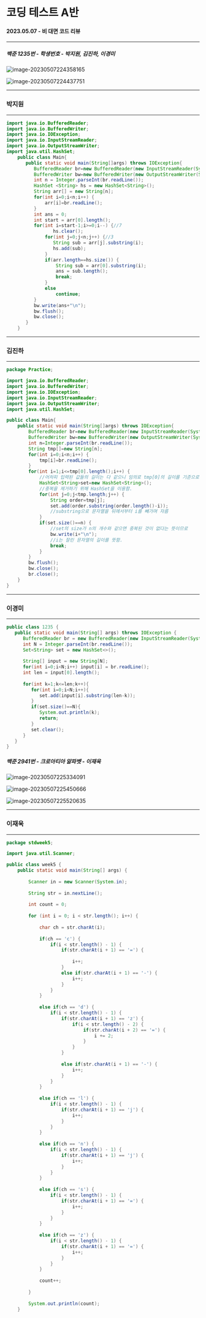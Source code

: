 # 코딩 테스트 A반 





#### 2023.05.07 - 비 대면 코드 리뷰

---



##### 백준 1235번 - 학생번호 - 박지원, 김진하, 이경미



![image-20230507224358165](C:\Users\PC\AppData\Roaming\Typora\typora-user-images\image-20230507224358165.png)

![image-20230507224437751](C:\Users\PC\AppData\Roaming\Typora\typora-user-images\image-20230507224437751.png)



---

### 박지원

---



```java
import java.io.BufferedReader;
import java.io.BufferedWriter;
import java.io.IOException;
import java.io.InputStreamReader;
import java.io.OutputStreamWriter;
import java.util.HashSet;
	public class Main{
	   public static void main(String[]args) throws IOException{
	      BufferedReader br=new BufferedReader(new InputStreamReader(System.in));
	      BufferedWriter bw=new BufferedWriter(new OutputStreamWriter(System.out));
	      int n = Integer.parseInt(br.readLine());
	      HashSet <String> hs = new HashSet<String>();
	      String arr[] = new String[n];
	      for(int i=0;i<n;i++) {
	    	  arr[i]=br.readLine();
	      }
	      int ans = 0;
	      int start = arr[0].length();
	      for(int i=start-1;i>=0;i--) {//7
		    	 hs.clear();
	    	  for(int j=0;j<n;j++) {//3
	    		 String sub = arr[j].substring(i);
	    		 hs.add(sub);
	    	  }
	    	  if(arr.length==hs.size()) {
	    		  String sub = arr[0].substring(i);
	    		  ans = sub.length();
	    		  break;
	    	  }
	    	  else
	    		  continue;
	      }
	      bw.write(ans+"\n");
	      bw.flush();
	      bw.close();
	   }
	}
```



---

### 김진하

---



```java
package Practice;

import java.io.BufferedReader;
import java.io.BufferedWriter;
import java.io.IOException;
import java.io.InputStreamReader;
import java.io.OutputStreamWriter;
import java.util.HashSet;

public class Main{ 
	public static void main(String[]args) throws IOException{
		BufferedReader br=new BufferedReader(new InputStreamReader(System.in));
		BufferedWriter bw=new BufferedWriter(new OutputStreamWriter(System.out));
		int n=Integer.parseInt(br.readLine());
		String tmp[]=new String[n];
		for(int i=0;i<n;i++) {
			tmp[i]=br.readLine();
		}
		for(int i=1;i<=tmp[0].length();i++) { 
			//어차피 입력된 값들의 길이는 다 같으니 임의로 tmp[0]의 길이를 기준으로 정함.
			HashSet<String>set=new HashSet<String>();
			//중복을 제거하기 위해 HashSet을 이용함.
			for(int j=0;j<tmp.length;j++) {
				String order=tmp[j];
				set.add(order.substring(order.length()-i));
				//substring으로 문자열을 뒤에서부터 i를 빼가며 자름
			}
			if(set.size()==n) {
				//set의 size가 n의 개수와 같으면 중복된 것이 없다는 뜻이므로
				bw.write(i+"\n");
				//i는 잘린 문자열의 길이를 뜻함.
				break;
			}
		}
		bw.flush();
		bw.close();
		br.close();
	}
}
```



---

### 이경미

---



```java
public class 1235 {
   public static void main(String[] args) throws IOException {
      BufferedReader br = new BufferedReader(new InputStreamReader(System.in));
      int N = Integer.parseInt(br.readLine()); 
      Set<String> set = new HashSet<>(); 
 
      String[] input = new String[N];
      for(int i=0;i<N;i++) input[i] = br.readLine();
      int len = input[0].length();
 
      for(int k=1;k<=len;k++){
         for(int i=0;i<N;i++){
            set.add(input[i].substring(len-k));
         }
         if(set.size()==N){
            System.out.println(k);
            return;
         }
         set.clear();
      }
   }
}
```





##### 백준  2941번 - 크로아티아 알파벳 - 이재욱



![image-20230507225334091](C:\Users\PC\AppData\Roaming\Typora\typora-user-images\image-20230507225334091.png)

![image-20230507225450666](C:\Users\PC\AppData\Roaming\Typora\typora-user-images\image-20230507225450666.png)

![image-20230507225520635](C:\Users\PC\AppData\Roaming\Typora\typora-user-images\image-20230507225520635.png)



---

### 이재욱

---



```java
package stdweek5;

import java.util.Scanner;

public class week5 {
	public static void main(String[] args) {
    
		Scanner in = new Scanner(System.in);
        
		String str = in.nextLine();
        
		int count = 0;
 
		for (int i = 0; i < str.length(); i++) {
 
			char ch = str.charAt(i);
 
			if(ch == 'c') {			
				if(i < str.length() - 1) {
					if(str.charAt(i + 1) == '=') {		
						
						i++;		
					}
					else if(str.charAt(i + 1) == '-') {
						i++;
					}
				}
			}
		    
			else if(ch == 'd') {
				if(i < str.length() - 1) {
					if(str.charAt(i + 1) == 'z') {
						if(i < str.length() - 2) {
							if(str.charAt(i + 2) == '=') {	
								i += 2;
							}
						}
					}
		        
					else if(str.charAt(i + 1) == '-') {	
						i++;
					}
				}
			}
		    
			else if(ch == 'l') {
				if(i < str.length() - 1) {
					if(str.charAt(i + 1) == 'j') {	
						i++;
					}
				}
			}
		    
			else if(ch == 'n') {
				if(i < str.length() - 1) {
					if(str.charAt(i + 1) == 'j') {
						i++;
					}
				}
			}
 
			else if(ch == 's') {
				if(i < str.length() - 1) {
					if(str.charAt(i + 1) == '=') {
						i++;
					}
				}
		    }
 
			else if(ch == 'z') {
				if(i < str.length() - 1) {
					if(str.charAt(i + 1) == '=') {
						i++;
					}
				}
			}
		    
			count++;
 
		}
 
		System.out.println(count);
	}
```

